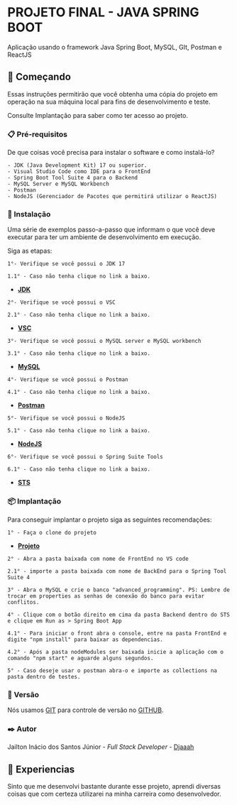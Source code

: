 # PROJETO FINAL - JAVA SPRING BOOT
Aplicação usando o framework Java Spring Boot, MySQL, GIt, Postman e ReactJS

## 🚀 Começando
Essas instruções permitirão que você obtenha uma cópia do projeto em operação na sua máquina local para fins de desenvolvimento e teste.

Consulte Implantação para saber como ter acesso ao projeto.

### 📋 Pré-requisitos
De que coisas você precisa para instalar o software e como instalá-lo?

```
- JDK (Java Development Kit) 17 ou superior.
- Visual Studio Code como IDE para o FrontEnd
- Spring Boot Tool Suite 4 para o Backend
- MySQL Server e MySQL Workbench
- Postman
- NodeJS (Gerenciador de Pacotes que permitirá utilizar o ReactJS)
```
### 🔧 Instalação
Uma série de exemplos passo-a-passo que informam o que você deve executar para ter um ambiente de desenvolvimento em execução.

Siga as etapas:

```
1°- Verifique se você possui o JDK 17
```
```
1.1° - Caso não tenha clique no link a baixo.
```
- __[JDK](https://www.oracle.com/java/technologies/javase/jdk17-archive-downloads.html)__
```
2°- Verifique se você possui o VSC
```
```
2.1° - Caso não tenha clique no link a baixo.
```
- __[VSC](https://code.visualstudio.com/download)__
```
3°- Verifique se você possui o MySQL server e MySQL workbench
```
```
3.1° - Caso não tenha clique no link a baixo.
```
- __[MySQL](https://dev.mysql.com/downloads/#:~:text=MySQL%20Installer%20for%20Windows)__
```
4°- Verifique se você possui o Postman
```
```
4.1° - Caso não tenha clique no link a baixo.
```
- __[Postman](https://www.postman.com/downloads/)__
```
5°- Verifique se você possui o NodeJS
```
```
5.1° - Caso não tenha clique no link a baixo.
```
- __[NodeJS](https://nodejs.org/en/download/)__
```
6°- Verifique se você possui o Spring Suite Tools
```
```
6.1° - Caso não tenha clique no link a baixo.
```
- __[STS](https://spring.io/tools)__
### 📦 Implantação
Para conseguir implantar o projeto siga as seguintes recomendações:
```
1° - Faça o clone do projeto 
```
- __[Projeto](https://github.com/Djaaah/advanced-programming-collage-system)__
```
2° - Abra a pasta baixada com nome de FrontEnd no VS code
```
```
2.1° - importe a pasta baixada com nome de BackEnd para o Spring Tool Suite 4
```
```
3° - Abra o MySQL e crie o banco "advanced_programming". PS: Lembre de trocar em properties as senhas de conexão do banco para evitar conflitos.
```
```
4° - Clique com o botão direito em cima da pasta Backend dentro do STS e clique em Run as > Spring Boot App 
```
```
4.1° - Para iniciar o front abra o console, entre na pasta FrontEnd e digite "npm install" para baixar as dependencias.
```
```
4.2° - Após a pasta nodeModules ser baixada inicie a aplicação com o comando "npm start" e aguarde alguns segundos.
```
```
5° - Caso deseje usar o postman abra-o e importe as collections na pasta dentro de testes.
```
### 📌 Versão
Nós usamos [GIT](https://git-scm.com/downloads) para controle de versão no [GITHUB](https://github.com/Djaaah/advanced-programming-collage-system).

### ✒️ Autor

Jailton Inácio dos Santos Júnior - _Full Stack Developer_ - [Djaaah](https://github.com/Djaaah)

## 🎁 Experiencias
Sinto que me desenvolvi bastante durante esse projeto, aprendi diversas coisas que com certeza utilizarei na minha carreira como desenvolvedor.
